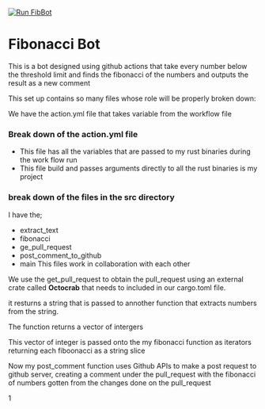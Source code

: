 
[![Run FibBot](https://github.com/Nkwenti-Severian-Ndongtsop/Fibonacci-bot/actions/workflows/fibbot.yml/badge.svg?branch=main)](https://github.com/Nkwenti-Severian-Ndongtsop/Fibonacci-bot/actions/workflows/fibbot.yml)

# Fibonacci Bot 

This is a bot designed using github actions that take every number below the threshold limit and finds the fibonacci of the numbers 
and outputs the result as a new comment

This set up contains so many files whose role will be properly broken down:

We have the action.yml file that takes variable from the workflow file

### Break down of the action.yml file

- This file has all the variables that are passed to my rust binaries during the work flow run
- This file build and passes arguments directly to all the rust binaries is my project

### break down of the files in the src directory

 I have the;

 - extract_text
 - fibonacci
 - ge_pull_request
 - post_comment_to_github
 - main
This files work in collaboration with each other

We use the get_pull_request to obtain the pull_request using an external crate called **Octocrab** that needs to included in our cargo.toml file.

it resturns a string that is passed to annother function that extracts numbers from the string.

The function returns a vector of intergers 

This vector of integer is passed onto the my fibonacci function as iterators returning each fiboonacci as a string slice

Now my post_comment function uses Github APIs to make a post request to github server, creating a comment under the pull_request with the fibonacci of numbers gotten from the changes done on the pull_request
   
1
